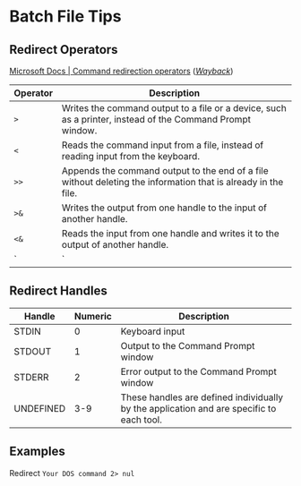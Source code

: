 # Batch File Tips

## Redirect Operators
[Microsoft Docs | Command redirection operators](https://docs.microsoft.com/en-us/previous-versions/windows/it-pro/windows-xp/bb490982(v=technet.10)) (_[Wayback](https://web.archive.org/web/20201127015722/https://docs.microsoft.com/en-us/previous-versions/windows/it-pro/windows-xp/bb490982(v=technet.10))_)

Operator | Description
--- | ---
`>` | Writes the command output to a file or a device, such as a printer, instead of the Command Prompt window.
`<` | Reads the command input from a file, instead of reading input from the keyboard.
`>>` | Appends the command output to the end of a file without deleting the information that is already in the file.
`>&` | Writes the output from one handle to the input of another handle.
`<&` | Reads the input from one handle and writes it to the output of another handle.
`|` | Reads the output from one command and writes it to the input of another command. Also known as a pipe.

## Redirect Handles
Handle | Numeric | Description
--- | --- | ---
STDIN | 0 | Keyboard input
STDOUT | 1 | Output to the Command Prompt window
STDERR | 2 | Error output to the Command Prompt window
UNDEFINED | 3-9 | These handles are defined individually by the application and are specific to each tool.


## Examples

Redirect `Your DOS command 2> nul`
